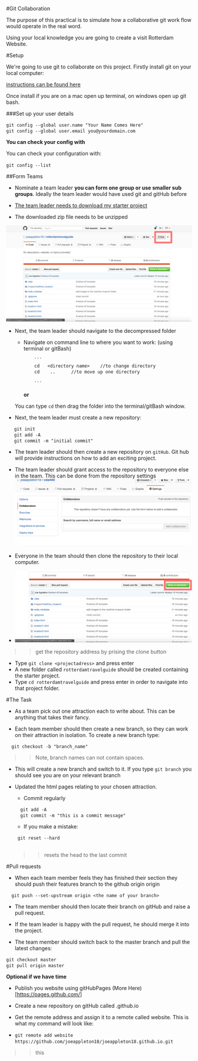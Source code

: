 #Git Collaboration 

The purpose of this practical is to simulate how a collaborative git work flow would operate in the real word.

Using your local knowledge you are going to create a visit Rotterdam Website. 

	
#Setup

We're going to use git to collaborate on this project. Firstly install git on your local computer:

[instructions can be found here](https://git-scm.com/book/en/v2/Getting-Started-Installing-Git)


Once install if you are on a mac open up terminal, on windows open up git bash.  


###Set up your user details 

```
git config --global user.name "Your Name Comes Here"
git config --global user.email you@yourdomain.com
```

**You can check your config with**

You can check your configuration with:

``git config --list``


##Form Teams 


- Nominate a team leader **you can form one group or use smaller sub groups**. Ideally the team leader would have used git and gitHub before

- [The team leader needs to download my starter project](https://github.com/sirus21/rotterdamtravelguide/archive/master.zip)

- The downloaded zip file needs to be unzipped

![assets](assets/fork.jpg)

- Next, the team leader should navigate to the decompressed folder

  - Navigate on command line to where you want to work:  (using terminal or gitBash) 

   			```
   			cd   <directory name>    //to change directory 
   			cd    ..      //to move up one directory 
   			
   			```  
   	**or**
   			
   You can type `cd` then drag the folder into the terminal/gitBash window. 
   
 - Next, the team leader must create a new repository: 

 ```
    git init 
    git add -A
    git commit -m "initial commit"
 ```  

- The team leader should then create a new repository on `gitHub`. Git hub will provide instructions on how to add an exciting project. 

- The team leader should grant access to the repository to everyone else in the team. This can be done from the repository settings  
![](assets/git_setting.jpg)


- Everyone in the team should then clone the repository to their local computer. 

- ![](assets/clone.jpg) 
>> get the repository address by prising the clone button 

  - Type `git clone <projectadress>` and press enter 
  - A new folder called `rotterdamtravelguide` should be created containing the starter project.
  - Type `cd rotterdamtravelguide` and press enter in order to navigate into that project folder. 
  

 
 #The Task 
 
  
 - As a team pick out one attraction each to write about. This can be anything that takes their fancy. 

 - Each team member should then create a new branch, so they can work on their attraction in isolation. To create a new branch type:

 ```
   git checkout -b "branch_name"
 
 ```
 >> Note, branch names can not contain spaces.
 
 - This will create a new branch and switch to it. If you type  `git branch` you should see you are on your relevant branch 

 - Updated the html pages relating to your chosen attraction.  
 	- Commit regularly 
 	
 	```
 	  git add -A
 	  git commit -m "this is a commit message"
 	```

   - If you make a mistake:

   ```
    git reset --hard
   		
   ```
   >> resets the head to the last commit 
   
 #Pull requests 
   
 - When each team member feels they has finished their section they should push their features branch to the github origin  origin 


 ```
   git push --set-upstream origin <the name of your branch>	
```

- The team member should then locate their branch on gitHub and raise a pull request.

- If the team leader is happy with the pull request, he should merge it into the project.

- The team member should switch back to the master branch and pull the latest changes:

``` 
git checkout master
git pull origin master

```




**Optional if we have time**

- Publish you website using gitHubPages 
(More Here)[https://pages.github.com/]

- Create a new repository on gitHub called <username>.github.io

- Get the remote address and assign it to a remote called website. This is what my command will look like:

-  `git remote add website  https://github.com/joeappleton18/joeappleton18.github.io.git`  

>> this 






